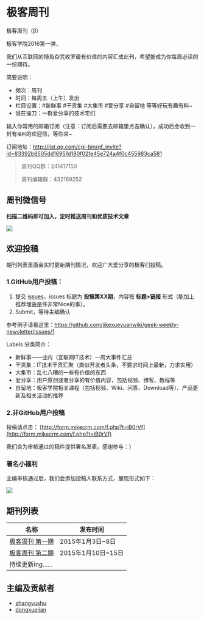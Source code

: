 # 极客周刊

极客周刊（β）

极客学院2016第一弹，

我们从互联网的犄角旮旯收罗最有价值的内容汇成此刊，希望能成为你每周必读的一份期待。

简要说明：

- 频次：周刊
- 时间：每周五（上午）发出
- 栏目设置：#新鲜事 #干货集 #大集市 #爱分享 #自留地 等等好玩有趣有料~
- 谁在操刀：一群爱分享的技术宅们

输入你常用的邮箱订阅（注意：订阅后需要去邮箱里点击确认），成功后会收到一封有`福利`的欢迎信，等你来~

订阅地址：<http://list.qq.com/cgi-bin/qf_invite?id=83392b8505dd16951d180f02fe45e724a4f0c455983ca581>

>周刊QQ群：241417150
>
>周刊编辑群：432169252 

## 周刊微信号

**扫描二维码即可加入，定时推送周刊和优质技术文章**

![](images/258.jpg)

## 欢迎投稿

期刊列表里面会实时更新期刊情况，欢迎广大爱分享的极客们投稿。

### 1.GitHub用户投稿：

1. 提交 [issues](https://github.com/jikexueyuanwiki/geek-weekly-newsletter/issues/new)，issues 标题为 **投稿第XX期**，内容按 **标题+链接** 形式（能加上推荐理由是件非常Nice的事）。
2. Submit，等待主编确认

参考例子请看这里：<https://github.com/jikexueyuanwiki/geek-weekly-newsletter/issues/1>

Labels 分类简介：

   - 新鲜事——业内（互联网IT技术）一周大事件汇总
   - 干货集：IT技术干货汇聚（类似开发者头条，不要求时间上最新，力求实用） 
   - 大集市：乱七八糟的一些有价值的东西
   - 爱分享：用户原创或者分享的有价值内容，包括视频、博客、教程等 
   - 自留地：极客学院相关课程（包括视频、Wiki、问答、Download等）、产品更新及相关活动的推荐

### 2.非GitHub用户投稿

投稿请点击： [http://form.mikecrm.com/f.php?t=iB0rVf](http://form.mikecrm.com/f.php?t=iB0rVf)   

我们会为审核通过的稿件提供署名发表，感谢参与：）   

### 署名小福利

主编审核通过后，我们会添加投稿人联系方式，展现形式如下：

![](images/0.png)

## 期刊列表

|名称|发布时间|
|------|-----------|
|[极客周刊 第一期](issues-1/newsletter-one.md) |2015年1月3日~8日|
|[极客周刊 第二期](issues-2/newsletter-two.md) |2015年1月10日~15日|
|持续更新ing......||

## 主编及贡献者

- [zhangyushu](https://github.com/zhangyushu)
- [dongxuejian](https://github.com/YDMDFGOFIGHTING)
